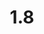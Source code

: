 ---
layout: default
title: 1.8
lang: fr
headline: |-
  Créer une communauté d’apprentissage au Service du logement pour les apprenants autochtones
why: |-
  Une communauté d’apprentissage au Service du logement du campus est un espace réservé dans l’une des résidences de l’Université où les résidents sont regroupés selon leurs intérêts dans un domaine particulier. Axée sur cet intérêt, la programmation dans cet espace donne la chance aux étudiants de réseauter et d’apprendre hors des salles de classe.

  L’Université établira une communauté d’apprentissage pour les étudiants autochtones dans l’un des immeubles de résidence. Cet espace permettra aux étudiants de s’adonner à des pratiques spirituelles traditionnelles (comme la purification ou l’allumage du qulliq) sans nécessiter une permission du Service des incendies de la Ville d’Ottawa et du Service de la protection de l’Université.

  Le Service du logement collaborera avec le personnel du Mashkawazìwogamig pour veiller à ce que des activités et des principes appropriés soient établis pour cette communauté d’apprentissage.
when: |-
  Long terme
how: |-
  Collaborer avec le Service du logement pour déterminer à quel(s)’étage(s) de quel(s) immeuble(s) de résidence les cérémonies traditionnelles seront approuvées au préalable.
cost: |-
  Aucun coût supplémentaire puisque les étudiants paient déjà le coût des communautés d’apprentissage à même leur loyer dans les résidences étudiantes. Toutefois, des frais administratifs supplémentaires pourraient être engagés au cours de la phase de démarrage de la communauté d’apprentissage.
who: |-
  Provost/vice-recteur associé à la vie étudiante
---